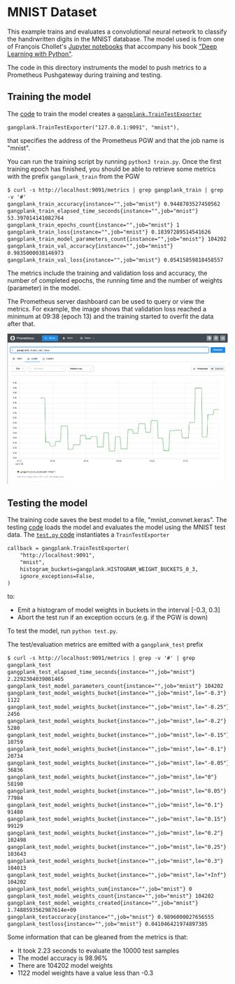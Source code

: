 # MNIST Dataset
This example trains and evaluates a convolutional neural network to classify the handrwritten digits in the MNIST database.
The model used is from one of François Chollet's [Jupyter notebooks](https://github.com/fchollet/deep-learning-with-python-notebooks/blob/master/chapter08_intro-to-dl-for-computer-vision.ipynb)
that accompany his book ["Deep Learning with Python"]([https://www.manning.com/books/deep-learning-with-python](https://www.manning.com/books/deep-learning-with-python-second-edition)).

The code in this directory instruments the model to push metrics to a Prometheus Pushgateway during training and testing.

## Training the model
The [code](https://github.com/hammingweight/gangplank/blob/main/examples/mnist/train.py) to train the model creates a 
[`gangplank.TrainTestExporter`](https://github.com/hammingweight/gangplank/blob/5bd199e195e89293678fa53fce0592fe1f3a4efd/examples/mnist/train.py#L36C5-L36C32)

```
gangplank.TrainTestExporter("127.0.0.1:9091", "mnist"),
```

that specifies the address of the Prometheus PGW and that the job name is "mnist".

You can run the training script by running `python3 train.py`. Once the first training epoch has finished, you should be able to retrieve some
metrics with the prefix `gangplank_train` from the PGW

```
$ curl -s http://localhost:9091/metrics | grep gangplank_train | grep -v '#' 
gangplank_train_accuracy{instance="",job="mnist"} 0.9448703527450562
gangplank_train_elapsed_time_seconds{instance="",job="mnist"} 53.397014141082764
gangplank_train_epochs_count{instance="",job="mnist"} 1
gangplank_train_loss{instance="",job="mnist"} 0.18397289514541626
gangplank_train_model_parameters_count{instance="",job="mnist"} 104202
gangplank_train_val_accuracy{instance="",job="mnist"} 0.9835000038146973
gangplank_train_val_loss{instance="",job="mnist"} 0.05415859818458557
```
The metrics include the training and validation loss and accuracy, the number of completed epochs, the running time and the number of weights (parameter) in the model.

The Prometheus server dashboard can be used to query or view the metrics. For example, the image shows that validation loss reached a minimum at 09:38 (epoch 13) and the training
started to overfit the data after that.

![Training validation loss](./train_val_loss.png)


## Testing the model
The training code saves the best model to a file, "mnist_convnet.keras". The testing [code](https://github.com/hammingweight/gangplank/blob/main/examples/mnist/test.py)
loads the model and evaluates the model using the MNIST test data. The [`test.py` code](https://github.com/hammingweight/gangplank/blob/main/examples/mnist/test.py)
instantiates a `TrainTestExporter`

```
callback = gangplank.TrainTestExporter(
    "http://localhost:9091",
    "mnist",
    histogram_buckets=gangplank.HISTOGRAM_WEIGHT_BUCKETS_0_3,
    ignore_exceptions=False,
)
```
to:
 * Emit a histogram of model weights in buckets in the interval [-0.3, 0.3]
 * Abort the test run if an exception occurs (e.g. if the PGW is down)

To test the model, run `python test.py`.

The test/evaluation metrics are emitted with a `gangplank_test` prefix

```
$ curl -s http://localhost:9091/metrics | grep -v '#' | grep gangplank_test
gangplank_test_elapsed_time_seconds{instance="",job="mnist"} 2.2292304039001465
gangplank_test_model_parameters_count{instance="",job="mnist"} 104202
gangplank_test_model_weights_bucket{instance="",job="mnist",le="-0.3"} 1122
gangplank_test_model_weights_bucket{instance="",job="mnist",le="-0.25"} 2456
gangplank_test_model_weights_bucket{instance="",job="mnist",le="-0.2"} 5280
gangplank_test_model_weights_bucket{instance="",job="mnist",le="-0.15"} 10759
gangplank_test_model_weights_bucket{instance="",job="mnist",le="-0.1"} 20734
gangplank_test_model_weights_bucket{instance="",job="mnist",le="-0.05"} 36836
gangplank_test_model_weights_bucket{instance="",job="mnist",le="0"} 58190
gangplank_test_model_weights_bucket{instance="",job="mnist",le="0.05"} 77984
gangplank_test_model_weights_bucket{instance="",job="mnist",le="0.1"} 91480
gangplank_test_model_weights_bucket{instance="",job="mnist",le="0.15"} 99129
gangplank_test_model_weights_bucket{instance="",job="mnist",le="0.2"} 102498
gangplank_test_model_weights_bucket{instance="",job="mnist",le="0.25"} 103643
gangplank_test_model_weights_bucket{instance="",job="mnist",le="0.3"} 104013
gangplank_test_model_weights_bucket{instance="",job="mnist",le="+Inf"} 104202
gangplank_test_model_weights_sum{instance="",job="mnist"} 0
gangplank_test_model_weights_count{instance="",job="mnist"} 104202
gangplank_test_model_weights_created{instance="",job="mnist"} 1.7488593562987614e+09
gangplank_testaccuracy{instance="",job="mnist"} 0.9896000027656555
gangplank_testloss{instance="",job="mnist"} 0.041046421974897385
```

Some information that can be gleaned from the metrics is that:
 * It took 2.23 seconds to evaluate the 10000 test samples
 * The model accuracy is 98.96%
 * There are 104202 model weights
 * 1122 model weights have a value less than -0.3
